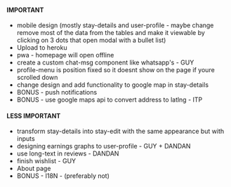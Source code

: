 #### IMPORTANT

- mobile design (mostly stay-details and user-profile - maybe change remove most of the data from the tables and make it viewable by clicking on 3 dots that open modal with a bullet list)
- Upload to heroku
- pwa - homepage will open offline
- create a custom chat-msg component like whatsapp's - GUY
- profile-menu is position fixed so it doesnt show on the page if youre scrolled down
- change design and add functionality to google map in stay-details
- BONUS - push notifications
- BONUS - use google maps api to convert address to latlng - ITP

#### LESS IMPORTANT

- transform stay-details into stay-edit with the same appearance but with inputs
- designing earnings graphs to user-profile - GUY + DANDAN
- use long-text in reviews - DANDAN
- finish wishlist - GUY
- About page
- BONUS - I18N - (preferably not)

